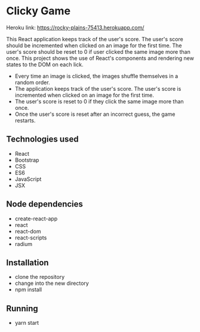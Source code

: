 # Clicky Game
Heroku link: https://rocky-plains-75413.herokuapp.com/

This React application keeps track of the user's score. The user's score should be incremented when clicked on an image for the first time. The user's score should be reset to 0 if user clicked the same image more than once. This project shows the use of React's components and rendering new states to the DOM on each lick.

- Every time an image is clicked, the images shuffle themselves in a random order.
- The application keeps track of the user's score. The user's score is incremented when clicked on an image for the first time. 
- The user's score is reset to 0 if they click the same image more than once.
- Once the user's score is reset after an incorrect guess, the game restarts.

## Technologies used
- React
- Bootstrap
- CSS
- ES6
- JavaScript
- JSX

## Node dependencies
- create-react-app
- react
- react-dom
- react-scripts
- radium

## Installation
- clone the repository
- change into the new directory
- npm install

## Running
- yarn start

